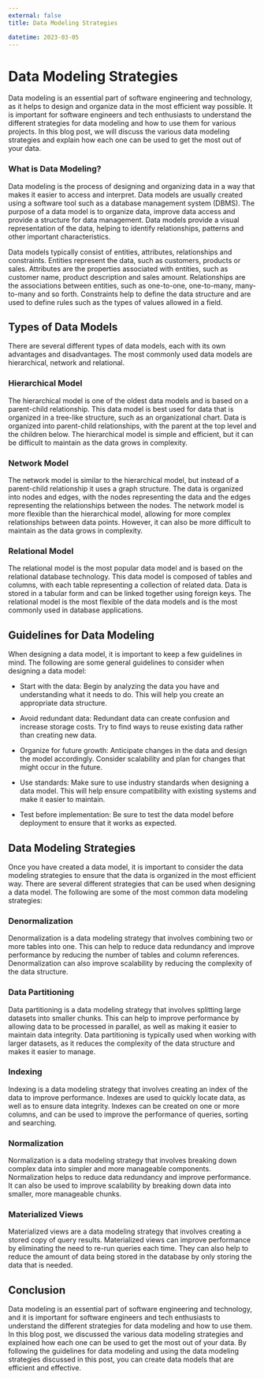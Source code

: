 ```yaml
---
external: false
title: Data Modeling Strategies

datetime: 2023-03-05
---
```



# Data Modeling Strategies

Data modeling is an essential part of software engineering and technology, as it helps to design and organize data in the most efficient way possible. It is important for software engineers and tech enthusiasts to understand the different strategies for data modeling and how to use them for various projects. In this blog post, we will discuss the various data modeling strategies and explain how each one can be used to get the most out of your data.

### What is Data Modeling?

Data modeling is the process of designing and organizing data in a way that makes it easier to access and interpret. Data models are usually created using a software tool such as a database management system (DBMS). The purpose of a data model is to organize data, improve data access and provide a structure for data management. Data models provide a visual representation of the data, helping to identify relationships, patterns and other important characteristics.

Data models typically consist of entities, attributes, relationships and constraints. Entities represent the data, such as customers, products or sales. Attributes are the properties associated with entities, such as customer name, product description and sales amount. Relationships are the associations between entities, such as one-to-one, one-to-many, many-to-many and so forth. Constraints help to define the data structure and are used to define rules such as the types of values allowed in a field.

## Types of Data Models

There are several different types of data models, each with its own advantages and disadvantages. The most commonly used data models are hierarchical, network and relational.

### Hierarchical Model

The hierarchical model is one of the oldest data models and is based on a parent-child relationship. This data model is best used for data that is organized in a tree-like structure, such as an organizational chart. Data is organized into parent-child relationships, with the parent at the top level and the children below. The hierarchical model is simple and efficient, but it can be difficult to maintain as the data grows in complexity.

### Network Model

The network model is similar to the hierarchical model, but instead of a parent-child relationship it uses a graph structure. The data is organized into nodes and edges, with the nodes representing the data and the edges representing the relationships between the nodes. The network model is more flexible than the hierarchical model, allowing for more complex relationships between data points. However, it can also be more difficult to maintain as the data grows in complexity.

### Relational Model

The relational model is the most popular data model and is based on the relational database technology. This data model is composed of tables and columns, with each table representing a collection of related data. Data is stored in a tabular form and can be linked together using foreign keys. The relational model is the most flexible of the data models and is the most commonly used in database applications.

## Guidelines for Data Modeling

When designing a data model, it is important to keep a few guidelines in mind. The following are some general guidelines to consider when designing a data model:

* Start with the data: Begin by analyzing the data you have and understanding what it needs to do. This will help you create an appropriate data structure.

* Avoid redundant data: Redundant data can create confusion and increase storage costs. Try to find ways to reuse existing data rather than creating new data.

* Organize for future growth: Anticipate changes in the data and design the model accordingly. Consider scalability and plan for changes that might occur in the future.

* Use standards: Make sure to use industry standards when designing a data model. This will help ensure compatibility with existing systems and make it easier to maintain.

* Test before implementation: Be sure to test the data model before deployment to ensure that it works as expected.

## Data Modeling Strategies

Once you have created a data model, it is important to consider the data modeling strategies to ensure that the data is organized in the most efficient way. There are several different strategies that can be used when designing a data model. The following are some of the most common data modeling strategies:

### Denormalization

Denormalization is a data modeling strategy that involves combining two or more tables into one. This can help to reduce data redundancy and improve performance by reducing the number of tables and column references. Denormalization can also improve scalability by reducing the complexity of the data structure.

### Data Partitioning

Data partitioning is a data modeling strategy that involves splitting large datasets into smaller chunks. This can help to improve performance by allowing data to be processed in parallel, as well as making it easier to maintain data integrity. Data partitioning is typically used when working with larger datasets, as it reduces the complexity of the data structure and makes it easier to manage.

### Indexing

Indexing is a data modeling strategy that involves creating an index of the data to improve performance. Indexes are used to quickly locate data, as well as to ensure data integrity. Indexes can be created on one or more columns, and can be used to improve the performance of queries, sorting and searching.

### Normalization

Normalization is a data modeling strategy that involves breaking down complex data into simpler and more manageable components. Normalization helps to reduce data redundancy and improve performance. It can also be used to improve scalability by breaking down data into smaller, more manageable chunks.

### Materialized Views

Materialized views are a data modeling strategy that involves creating a stored copy of query results. Materialized views can improve performance by eliminating the need to re-run queries each time. They can also help to reduce the amount of data being stored in the database by only storing the data that is needed.

## Conclusion

Data modeling is an essential part of software engineering and technology, and it is important for software engineers and tech enthusiasts to understand the different strategies for data modeling and how to use them. In this blog post, we discussed the various data modeling strategies and explained how each one can be used to get the most out of your data. By following the guidelines for data modeling and using the data modeling strategies discussed in this post, you can create data models that are efficient and effective.
